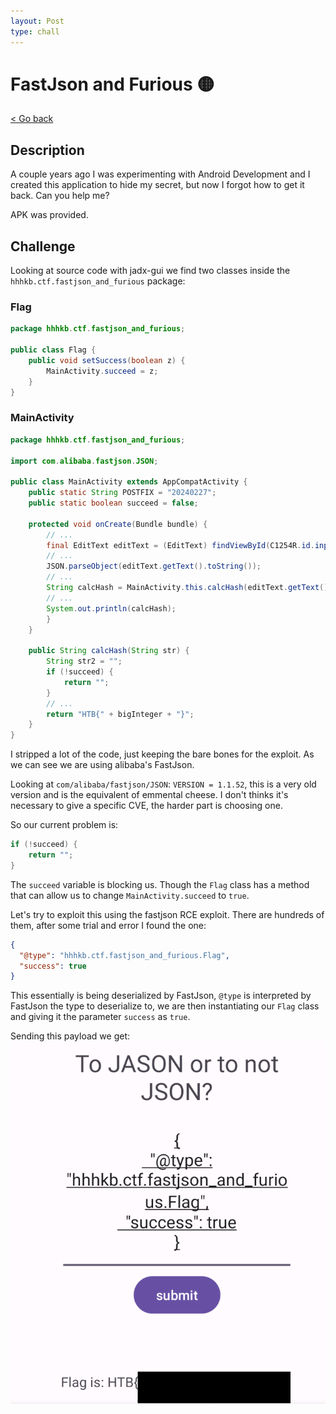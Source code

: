 ```yaml
---
layout: Post
type: chall
---
```

# FastJson and Furious 🟡

<a class="back-link" href="../../">< Go back</a>

## Description

A couple years ago I was experimenting with Android Development and I created this application to hide my secret, but now I forgot how to get it back. Can you help me?

APK was provided.

## Challenge

Looking at source code with jadx-gui we find two classes inside the `hhhkb.ctf.fastjson_and_furious` package:

### Flag

```java
package hhhkb.ctf.fastjson_and_furious;

public class Flag {
    public void setSuccess(boolean z) {
        MainActivity.succeed = z;
    }
}
```

### MainActivity

```java
package hhhkb.ctf.fastjson_and_furious;

import com.alibaba.fastjson.JSON;

public class MainActivity extends AppCompatActivity {
    public static String POSTFIX = "20240227";
    public static boolean succeed = false;

    protected void onCreate(Bundle bundle) {
        // ...
        final EditText editText = (EditText) findViewById(C1254R.id.input);
        // ...
        JSON.parseObject(editText.getText().toString());
        // ...
        String calcHash = MainActivity.this.calcHash(editText.getText().toString());
        // ...
        System.out.println(calcHash);
        }
    }

    public String calcHash(String str) {
        String str2 = "";
        if (!succeed) {
            return "";
        }
        // ...
        return "HTB{" + bigInteger + "}";
    }
}
```

I stripped a lot of the code, just keeping the bare bones for the exploit. As we can see we are using alibaba's FastJson.

Looking at `com/alibaba/fastjson/JSON`: `VERSION = 1.1.52`, this is a very old version and is the equivalent of emmental cheese. I don't thinks it's necessary to give a specific CVE, the harder part is choosing one.

So our current problem is:

```java
if (!succeed) {
    return "";
}
```

The `succeed` variable is blocking us. Though the `Flag` class has a method that can allow us to change `MainActivity.succeed` to `true`.

Let's try to exploit this using the fastjson RCE exploit. There are hundreds of them, after some trial and error I found the one:

```json
{
  "@type": "hhhkb.ctf.fastjson_and_furious.Flag",
  "success": true
}
```

This essentially is being deserialized by FastJson, `@type` is interpreted by FastJson the type to deserialize to, we are then instantiating our `Flag` class and giving it the parameter `success` as `true`.

Sending this payload we get:
<img src="assets/flag.png" alt="" width="800">
